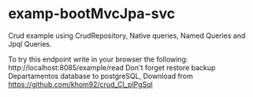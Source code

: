# examp-bootMvcJpa-svc
Crud example using CrudRepository, Native queries, Named Queries and Jpql Queries.

To try this endpoint write in your browser the following:
http://localhost:8085/example/read
Don't forget restore backup Departamentos database to postgreSQL, Download from https://github.com/khom92/crud_CI_plPgSql
